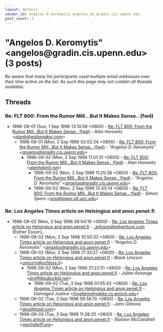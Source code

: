 ```yaml
---
layout: default
sender_id: angelos_d_keromytis_angelos_at_gradin_cis_upenn_edu_
post_count: 3
---
```


# "Angelos D. Keromytis" <angelos<span>@</span>gradin.cis.upenn.edu> (3 posts)

_Be aware that many list participants used multiple email addresses over their time active on the list. As such this page may not contain all threads available._

## Threads

### Re: FLT 800: From the Rumor Mill...But It Makes Sense.. (fwd)
+ 1996-09-01 (Sun, 1 Sep 1996 13:10:59 +0800) - [Re: FLT 800: From the Rumor Mill...But It Makes Sense.. (fwd)](/archive/1996/09/5a28ba8d765040bf63c0f4bd24ffbc893d68a95c17d8fbf89afa1047993e1da3) - _Alan Horowitz \<alanh@widomaker.com\>_
  + 1996-09-01 (Mon, 2 Sep 1996 02:02:24 +0800) - [Re: FLT 800: From the Rumor Mill...But It Makes Sense.. (fwd)](/archive/1996/09/459a54bab221ef63d51aa964c09de4cbee80b10da5980baebc547a60199d15bf) - _"Angelos D. Keromytis" \<angelos@gradin.cis.upenn.edu\>_
    + 1996-09-02 (Mon, 2 Sep 1996 11:01:31 +0800) - [Re: FLT 800: From the Rumor Mill...But It Makes Sense.. (fwd)](/archive/1996/09/3186aab43e991325c2bc0219a49852273e878f8caaa081dedfb627be748c30fe) - _Alan Horowitz \<alanh@infi.net\>_
      + 1996-09-02 (Mon, 2 Sep 1996 11:25:38 +0800) - [Re: FLT 800: From the Rumor Mill...But It Makes Sense.. (fwd)](/archive/1996/09/94b65901ef2fdd34c9851f606154c612a145a3093a9fec030bfdad27e26e7d81) - _"Angelos D. Keromytis" \<angelos@gradin.cis.upenn.edu\>_
      + 1996-09-02 (Mon, 2 Sep 1996 12:45:14 +0800) - [Re: FLT 800: From the Rumor Mill...But It Makes Sense.. (fwd)](/archive/1996/09/e7942fea113a8c5f3c1a37d66e0dde830ddce7a92f4dc750c73896cd0619e27b) - _Simon Spero \<ses@tipper.oit.unc.edu\>_

### Re: Los Angeles Times article on Helsingius and anon.penet.fi
+ 1996-09-02 (Mon, 2 Sep 1996 08:04:19 +0800) - [Re: Los Angeles Times article on Helsingius and anon.penet.fi](/archive/1996/09/5eb58ecd5d16021afed766928bf25009c6132d5eb4d42fe74f4e2f6889a34514) - _edyson@edventure.com (Esther Dyson)_
  + 1996-09-02 (Mon, 2 Sep 1996 10:50:32 +0800) - [Re: Los Angeles Times article on Helsingius and anon.penet.fi](/archive/1996/09/1d7f79d8e12c1bbc67da6edc302c3888f66b42a931830c0194d599b6f08b0d19) - _"Angelos D. Keromytis" \<angelos@gradin.cis.upenn.edu\>_
  + 1996-09-02 (Mon, 2 Sep 1996 17:33:27 +0800) - [Re: Los Angeles Times article on Helsingius and anon.penet.fi](/archive/1996/09/bea6292af9fe6bd9699fb7e25eba7bb8059e4208416ba4469b1a2a5deba6380d) - _Black Unicorn \<unicorn@schloss.li\>_
    + 1996-09-02 (Mon, 2 Sep 1996 21:23:51 +0800) - [Re: Los Angeles Times article on Helsingius and anon.penet.fi](/archive/1996/09/8cd2beda40fb96dae883c1197a20530bbce66498cd4cf0141ac4e545d51ed988) - _Julian Assange \<proff@suburbia.net\>_
      + 1996-09-02 (Tue, 3 Sep 1996 01:05:42 +0800) - [Re: Los Angeles Times article on Helsingius and anon.penet.fi](/archive/1996/09/8724ea021fd09baa96d06153d7a91a3b145d77e3f05cbf12a1b9652cada6a2ed) - _Damaged Justice \<frogfarm@yakko.cs.wmich.edu\>_
  + 1996-09-02 (Tue, 3 Sep 1996 06:56:10 +0800) - [Re: Los Angeles Times article on Helsingius and anon.penet.fi](/archive/1996/09/def15f89d4f25b86873242f1d604dfbc34db99dc8be60c3536e794e8b6d44913) - _John Gilmore \<gnu@toad.com\>_
  + 1996-09-03 (Tue, 3 Sep 1996 11:28:35 +0800) - [Re: Los Angeles Times article on Helsingius and anon.penet.fi](/archive/1996/09/9c12ce885841165584ba31ebbd2e0e3a8ecc8d3a80923340feec948f93a19411) - _Stanton McCandlish \<mech@eff.org\>_

